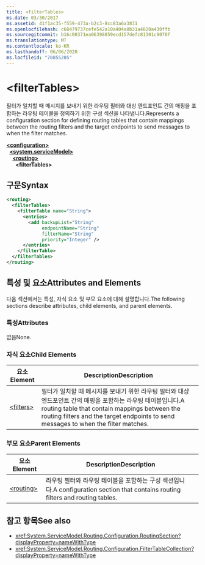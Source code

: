 ```yaml
---
title: <filterTables>
ms.date: 03/30/2017
ms.assetid: 41f1ac35-f559-473a-b2c3-8cc83a6a3831
ms.openlocfilehash: c68479737cefe542a10a404a8b31a4820a430ffb
ms.sourcegitcommit: b16c00371ea06398859ecd157defc81301c9070f
ms.translationtype: MT
ms.contentlocale: ko-KR
ms.lasthandoff: 06/06/2020
ms.locfileid: "70855205"
---
```

# \<filterTables>
<span data-ttu-id="cc5e8-101">필터가 일치할 때 메시지를 보내기 위한 라우팅 필터와 대상 엔드포인트 간의 매핑을 포함하는 라우팅 테이블을 정의하기 위한 구성 섹션을 나타냅니다.</span><span class="sxs-lookup"><span data-stu-id="cc5e8-101">Represents a configuration section for defining routing tables that contain mappings between the routing filters and the target endpoints to send messages to when the filter matches.</span></span>  
  
[**\<configuration>**](../configuration-element.md)\
&nbsp;&nbsp;[**\<system.serviceModel>**](system-servicemodel.md)\
&nbsp;&nbsp;&nbsp;&nbsp;[**\<routing>**](routing.md)\
&nbsp;&nbsp;&nbsp;&nbsp;&nbsp;&nbsp;**\<filterTables>**  
  
## <a name="syntax"></a><span data-ttu-id="cc5e8-102">구문</span><span class="sxs-lookup"><span data-stu-id="cc5e8-102">Syntax</span></span>  
  
```xml  
<routing>
  <filterTables>
    <filterTable name="String">
      <entries>
        <add backupList="String"
             endpointName="String"
             filterName="String"
             priority="Integer" />
      </entries>
    </filterTable>
  </filterTables>
</routing>
```  
  
## <a name="attributes-and-elements"></a><span data-ttu-id="cc5e8-103">특성 및 요소</span><span class="sxs-lookup"><span data-stu-id="cc5e8-103">Attributes and Elements</span></span>  
 <span data-ttu-id="cc5e8-104">다음 섹션에서는 특성, 자식 요소 및 부모 요소에 대해 설명합니다.</span><span class="sxs-lookup"><span data-stu-id="cc5e8-104">The following sections describe attributes, child elements, and parent elements.</span></span>  
  
### <a name="attributes"></a><span data-ttu-id="cc5e8-105">특성</span><span class="sxs-lookup"><span data-stu-id="cc5e8-105">Attributes</span></span>  
 <span data-ttu-id="cc5e8-106">없음</span><span class="sxs-lookup"><span data-stu-id="cc5e8-106">None.</span></span>  
  
### <a name="child-elements"></a><span data-ttu-id="cc5e8-107">자식 요소</span><span class="sxs-lookup"><span data-stu-id="cc5e8-107">Child Elements</span></span>  
  
|<span data-ttu-id="cc5e8-108">요소</span><span class="sxs-lookup"><span data-stu-id="cc5e8-108">Element</span></span>|<span data-ttu-id="cc5e8-109">Description</span><span class="sxs-lookup"><span data-stu-id="cc5e8-109">Description</span></span>|  
|-------------|-----------------|  
|[\<filters>](filters-of-routing.md)|<span data-ttu-id="cc5e8-110">필터가 일치할 때 메시지를 보내기 위한 라우팅 필터와 대상 엔드포인트 간의 매핑을 포함하는 라우팅 테이블입니다.</span><span class="sxs-lookup"><span data-stu-id="cc5e8-110">A routing table that contain mappings between the routing filters and the target endpoints to send messages to when the filter matches.</span></span>|  
  
### <a name="parent-elements"></a><span data-ttu-id="cc5e8-111">부모 요소</span><span class="sxs-lookup"><span data-stu-id="cc5e8-111">Parent Elements</span></span>  
  
|<span data-ttu-id="cc5e8-112">요소</span><span class="sxs-lookup"><span data-stu-id="cc5e8-112">Element</span></span>|<span data-ttu-id="cc5e8-113">Description</span><span class="sxs-lookup"><span data-stu-id="cc5e8-113">Description</span></span>|  
|-------------|-----------------|  
|[\<routing>](routing.md)|<span data-ttu-id="cc5e8-114">라우팅 필터와 라우팅 테이블을 포함하는 구성 섹션입니다.</span><span class="sxs-lookup"><span data-stu-id="cc5e8-114">A configuration section that contains routing filters and routing tables.</span></span>|  
  
## <a name="see-also"></a><span data-ttu-id="cc5e8-115">참고 항목</span><span class="sxs-lookup"><span data-stu-id="cc5e8-115">See also</span></span>

- <xref:System.ServiceModel.Routing.Configuration.RoutingSection?displayProperty=nameWithType>
- <xref:System.ServiceModel.Routing.Configuration.FilterTableCollection?displayProperty=nameWithType>
